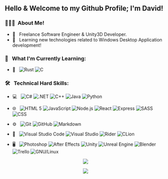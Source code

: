 **<h2>Hello & Welcome to my Github Profile; I'm David!</h2>**

<h3> 👨🏻‍💻 &nbsp;About Me! </h3>

- 💼 &nbsp; Freelance Software Engineer & Unity3D Developer.
- 🌱 &nbsp; Learning new technologies related to Windows Desktop Application development!

<h3> 🍎 &nbsp; What I'm Currently Learning: </h3>

- 📝 &nbsp;
  ![Rust](https://img.shields.io/badge/-Rust-333333?style=flat&logo=rust)
  ![C](https://img.shields.io/badge/-C-333333?style=flat&logo=c)

<h3> 🛠 &nbsp; Technical Hard Skills: </h3>

- 💻 &nbsp;
  ![C#](https://img.shields.io/badge/-CSharp-333333?style=flat&logo=Csharp)
  ![.NET](https://img.shields.io/badge/-.NET-333333?style=flat&logo=dotnet)
  ![C++](https://img.shields.io/badge/-C%2B%2B-333333?style=flat&logo=cplusplus)
  ![Java](https://img.shields.io/badge/-Java-333333?style=flat&logo=oracle)
  ![Python](https://img.shields.io/badge/-Python-333333?style=flat&logo=python)
  
- 🌐 &nbsp;
  ![HTML 5](https://img.shields.io/badge/-HTML5-333333?style=flat&logo=HTML5)
  ![JavaScript](https://img.shields.io/badge/-JavaScript-333333?style=flat&logo=javascript)
  ![Node.js](https://img.shields.io/badge/-Node.js-333333?style=flat&logo=node.js)
  ![React](https://img.shields.io/badge/-React-333333?style=flat&logo=react)
  ![Express](https://img.shields.io/badge/-Express-333333?style=flat&logo=express)
  ![SASS](https://img.shields.io/badge/-SASS-333333?style=flat&logo=sass)
  ![CSS](https://img.shields.io/badge/-CSS-333333?style=flat&logo=CSS3&logoColor=1572B6)

- ⚙️ &nbsp;
  ![Git](https://img.shields.io/badge/-Git-333333?style=flat&logo=git)
  ![GitHub](https://img.shields.io/badge/-GitHub-333333?style=flat&logo=github)
  ![Markdown](https://img.shields.io/badge/-Markdown-333333?style=flat&logo=markdown)

- 🔧 &nbsp;
  ![Visual Studio Code](https://img.shields.io/badge/-Visual%20Studio%20Code-333333?style=flat&logo=visual-studio-code&logoColor=007ACC)
  ![Visual Studio](https://img.shields.io/badge/-Visual%20Studio-333333?style=flat&logo=visual-studio&logoColor=992bff)
  ![Rider](https://img.shields.io/badge/-Rider-333333?style=flat&logo=rider)
  ![CLion](https://img.shields.io/badge/-CLion-333333?style=flat&logo=clion)

- 🖥 &nbsp;
  ![Photoshop](https://img.shields.io/badge/-Photoshop-333333?style=flat&logo=adobe-photoshop)
  ![After Effects](https://img.shields.io/badge/-After%20Effects-%23333333?style=flat&logo=adobeaftereffects)
  ![Unity](https://img.shields.io/badge/-Unity-333333?style=flat&logo=unity)
  ![Unreal Engine](https://img.shields.io/badge/-Unreal%20Engine-333333?style=flat&logo=unrealengine)
  ![Blender](https://img.shields.io/badge/-Blender-333333?style=flat&logo=blender)
  ![Trello](https://img.shields.io/badge/-Trello-333333?style=flat&logo=trello)
  ![GNU/Linux](https://img.shields.io/badge/-GNU%2FLinux-333333?style=flat&logo=linux)

<p align="center">
<img align="center" src="https://github-readme-stats.vercel.app/api?username=DavidMRyan&show_icons=true&theme=transparent"/>

<p align="center">
<img align="center" src="https://github-readme-stats.vercel.app/api/top-langs/?username=DavidMRyan&hide_progress=true&theme=transparent"/>
